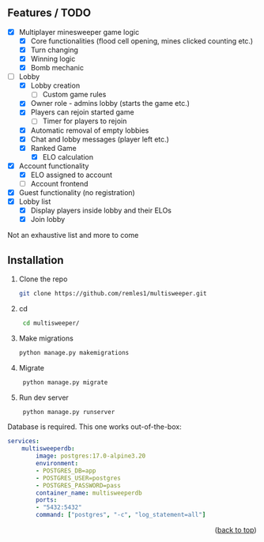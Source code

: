 
<!-- ROADMAP -->
## Features / TODO

- [x] Multiplayer minesweeper game logic
	- [x] Core functionalities (flood cell opening, mines clicked counting etc.)
 	- [x] Turn changing
  	- [x] Winning logic
  	- [x] Bomb mechanic
- [ ] Lobby
	- [x] Lobby creation
	 	- [ ] Custom game rules
	- [x] Owner role - admins lobby (starts the game etc.)
	- [x] Players can rejoin started game 
		- [ ] Timer for players to rejoin
	- [x] Automatic removal of empty lobbies
	- [x] Chat and lobby messages (player left etc.)
	- [x] Ranked Game
		- [x] ELO calculation
- [x] Account functionality
	- [x] ELO assigned to account
	- [ ] Account frontend
- [x] Guest functionality (no registration)
- [x] Lobby list
	- [x] Display players inside lobby and their ELOs
	- [x] Join lobby

 Not an exhaustive list and more to come


## Installation
1. Clone the repo
   ```sh
   git clone https://github.com/remles1/multisweeper.git
   ```
2. cd
   ```sh
	cd multisweeper/
   ```
4. Make migrations
   ```sh
   python manage.py makemigrations
   ```
5. Migrate
   ```sh
	python manage.py migrate
   ```
6. Run dev server
   ```sh
	python manage.py runserver
   ```
Database is required.
This one works out-of-the-box:
```yaml
services:
    multisweeperdb:
        image: postgres:17.0-alpine3.20
        environment:
        - POSTGRES_DB=app
        - POSTGRES_USER=postgres
        - POSTGRES_PASSWORD=pass
        container_name: multisweeperdb
        ports:
        - "5432:5432"
        command: ["postgres", "-c", "log_statement=all"]

```

<p align="right">(<a href="#readme-top">back to top</a>)</p>

